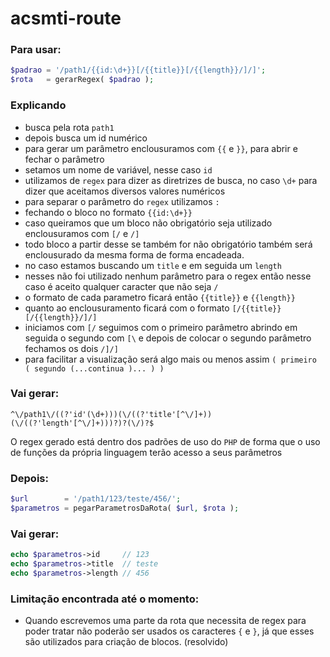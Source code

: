 # acsmti-route

### Para usar:

```php
$padrao = '/path1/{{id:\d+}}[/{{title}}[/{{length}}/]/]';
$rota   = gerarRegex( $padrao );
```

### Explicando

- busca pela rota `path1`
- depois busca um id numérico
- para gerar um parâmetro enclousuramos com `{{` e `}}`, para abrir e fechar o parâmetro
- setamos um nome de variável, nesse caso `id`
- utilizamos de `regex` para dizer as diretrizes de busca, no caso `\d+` para dizer que aceitamos diversos valores numéricos
- para separar o parâmetro do `regex` utilizamos `:`
- fechando o bloco no formato `{{id:\d+}}`
- caso queiramos que um bloco não obrigatório seja utilizado enclousuramos com `[/` e `/]`
- todo bloco a partir desse se também for não obrigatório também será enclousurado da mesma forma de forma encadeada.
- no caso estamos buscando um `title` e em seguida um `length`
- nesses não foi utilizado nenhum parâmetro para o regex então nesse caso é aceito qualquer caracter que não seja `/`
- o formato de cada parametro ficará então `{{title}}` e `{{length}}`
- quanto ao enclousuramento ficará com o formato `[/{{title}}[/{{length}}/]/]`
- iniciamos com `[/` seguimos com o primeiro parâmetro abrindo em seguida o segundo com `[\` e depois de colocar o segundo parâmetro fechamos os dois `/]/]`
- para facilitar a visualização será algo mais ou menos assim `( primeiro ( segundo (...continua )... ) )`

### Vai gerar:

```
^\/path1\/((?'id'(\d+)))(\/((?'title'[^\/]+))(\/((?'length'[^\/]+)))?)?(\/)?$
```

O regex gerado está dentro dos padrões de uso do `PHP` de forma que o uso de funções da própria linguagem terão acesso a seus parâmetros

### Depois:

```php
$url        = '/path1/123/teste/456/';
$parametros = pegarParametrosDaRota( $url, $rota );
```

### Vai gerar:

```php
echo $parametros->id     // 123
echo $parametros->title  // teste
echo $parametros->length // 456
```

### Limitação encontrada até o momento:

- Quando escrevemos uma parte da rota que necessita de regex para poder tratar não poderão ser usados os caracteres `{` e `}`, já que esses são utilizados para criação de blocos. (resolvido)